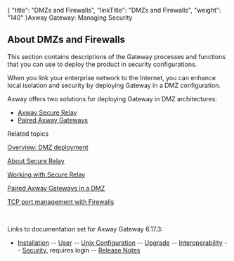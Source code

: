 {
    "title": "DMZs and Firewalls",
    "linkTitle": "DMZs and Firewalls",
    "weight": "140"
}<span class="mc-variable axway_variables.Component_Long_Name variable">Axway Gateway</span>: Managing Security

## About DMZs and Firewalls

This section contains descriptions of the Gateway processes and functions that you can use to deploy the product in security configurations.

When you link your enterprise network to the Internet, you can enhance local isolation and security by deploying Gateway in a DMZ configuration.

Axway offers two solutions for deploying Gateway in DMZ architectures:

-   [<span class="mc-variable axway_variables.Company_Name variable">Axway</span> <span class="mc-variable suite_variables.SecureRelayName variable">Secure Relay</span>](secure_relay_about)
-   [Paired <span class="mc-variable axway_variables.Component_Long_Name variable">Axway Gateway</span>s](paired_gw_in_dmz)

Related topics

[Overview: DMZ deployment](../../../gateway_userguide_(primary)/ov_gateway/ov_dmz_deployment)

[About Secure Relay](secure_relay_about)

[Working with Secure Relay](working_with_secure_relay)

[Paired <span class="mc-variable axway_variables.Component_Long_Name variable">Axway Gateway</span>s in a DMZ](paired_gw_in_dmz)

[TCP port management with Firewalls](tcp_port_management_firewalls)

 

Links to documentation set for Axway Gateway <span class="mc-variable axway_variables.Release_Number variable">6.17.3</span>:

-   [Installation](#) -- [User](#) -- [Unix Configuration](#) -- [Upgrade](#) -- [Interoperability](#) -- [Security](#), requires login -- [Release Notes](#)
